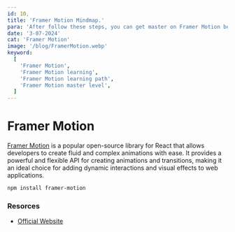 ```yaml
---
id: 10,
title: 'Framer Motion Mindmap.'
para: 'After follow these steps, you can get master on Framer Motion beginner to master level.'
date: '3-07-2024'
cat: 'Framer Motion'
image: '/blog/FramerMotion.webp'
keyword:
  [
    'Framer Motion',
    'Framer Motion learning',
    'Framer Motion learning path',
    'Framer Motion master level',
  ]
---
```


# Framer Motion

[Framer Motion](https://www.framer.com/) is a popular open-source library for React that allows developers to create fluid and complex animations with ease. It provides a powerful and flexible API for creating animations and transitions, making it an ideal choice for adding dynamic interactions and visual effects to web applications.

```bash
npm install framer-motion
```

### Resorces

- [Official Website](https://www.framer.com/motion/)
